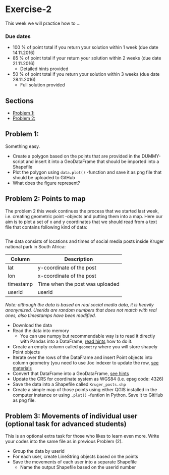 # Exercise-2

This week we will practice how to ...

### Due dates
 
 - 100 % of point total if you return your solution within 1 week (due date 14.11.2016) 
 - 85 % of point total if your return your solution within 2 weeks (due date 21.11.2016)
   - Detailed hints provided
 - 50 % of point total if you return your solution within 3 weeks (due date 28.11.2016)
   - Full solution provided

## Sections

 - [Problem 1: ]()
 - [Problem 2: ]()
 
 
## Problem 1: 

Something easy.
 
 - Create a polygon based on the points that are provided in the DUMMY-script and insert it into a GeoDataFrame that should be imported into a Shapefile
 - Plot the polygon using `data.plot()` -function and save it as png file that should be uploaded to GitHub
 - What does the figure represent?

## Problem 2: Points to map
 
The problem 2 this week continues the process that we started last week, i.e. creating geometric point -objects and putting them into a map. 
Here our aim is to plot a set of x and y coordinates that we should read from a text file that contains following kind of data:
 
```
```

The data consists of locations and times of social media posts inside Kruger national park in South Africa:

| Column | Description |
|--------|-------------|
| lat | y-coordinate of the post |
| lon | x-coordinate of the post |
| timestamp | Time when the post was uploaded |
| userid | userid |

*Note: although the data is based on real social media data, it is heavily anonymized. Userids are random numbers that does not match with real ones, also timestamps 
have been modified.*

- Download the data 
- Read the data into memory 
  - You can use numpy but recommendable way is to read it directly with Pandas into a DataFrame, [read hints]() how to do it.
- Create an empty column called `geometry` where you will store shapely Point objects
- Iterate over the rows of the DataFrame and insert Point objects into column geometry (you need to use .loc indexer to update the row, [see materials]() 
- Convert that DataFrame into a GeoDataFrame, [see hints]()
- Update the CRS for coordinate system as WGS84 (i.e. epsg code: 4326)
- Save the data into a Shapefile called `Kruger_posts.shp`
- Create a simple map of those points using either QGIS installed in the computer instance or using `.plot()` -funtion in Python. Save it to GitHub as png file. 

## Problem 3: Movements of individual user (optional task for advanced students)

This is an optional extra task for those who likes to learn even more. Write your codes into the same file as in previous Problem (2).

 - Group the data by userid
 - For each user, create LineString objects based on the points
 - Save the movements of each user into a separate Shapefile
   - Name the output Shapefile based on the userid number
 

